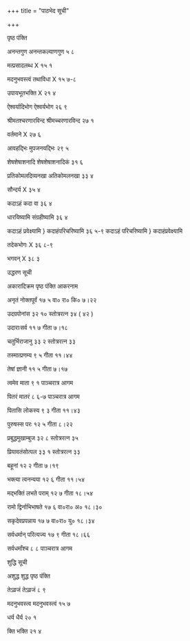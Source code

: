 +++
title = "पाठभेद सूची"

+++

पृष्ठ                    पंक्ति

अनन्तगुण                     अनन्तकल्याणगुण            ५                        ८

मत्प्रसादलब्ध                          X                        १५                       १

मदनुभवस्त्वं तथाविधा              X                         १५                     ७-८

उपायभूतभक्ति                       X                         २१                      ४

ऐश्वर्यादिभोग                     ऐश्वर्यभोग                    २६                      ९

श्रीमतश्चरणारविन्द          श्रीमच्चरणारविन्द             २७                       १

वर्तमाने                                 X                         २७                       ६

आवहद्भिः                     मुपजनयद्भिः                    २९                       ५

शेषशेषाशनादि            शेषशेषाशनादिकं               ३१                       ६

प्रतिकोमलदिव्यनखा      अतिकोमलनखा                ३३                       ४

सौन्दर्य                                X                            ३५                       ४

कदाऽहं                           कदा वा                       ३६                       ४

धारयिष्यामि                   संग्रहीष्यामि                    ३६                       ४

कदाऽहं   प्रवेक्ष्यामि     } कदाहंपरिचरिष्यामि            ३६                      ५-९ कदाऽहं परिचरिष्यामि  }  कदाहंप्रवेक्ष्यामि

तदेकभोगः                        X                               ३६                     ८-९

भगवन्                             X                               ३८                        ३

उद्धरण सूची

अकारादिक्रम                   पृष्ठ                     पंक्ति                आकरनाम

अनृतं नोक्तपूर्वं                  १७                       ५           वा० रा० कि० ७।२२

उदग्रपोनांस                       ३२                       १०           स्तोत्ररत्न ३४ ( ४२ )

उदाराःसर्व                   ११                     ७                          गीता ७।१८

चतुर्भिराजानु                ३३                     २                          स्तोत्ररत्न ३३

तस्मात्प्रणम्य                ९                       ५                         गीता ११।४४

तेषां ज्ञानी                    ११                      ५                         गीता ७।१७

त्वमेव माता                  ९                       १                         पाञ्चरात्र आगम

पितरं मातरं                  ८                       ६-७                    पाञ्चरात्र आगम

पितासि लोकस्य            ९                       ३                         गीता ११।४३

पुरुषस्स परः                १२                      ५                         गीता ८।२२

प्रबुद्धमुखाम्बुज             ३२                     ८                         स्तोत्ररत्न ३५

प्रियावतंसोत्पल             ३३                      १                         स्तोत्ररत्न ३३

बहूनां                          १२                      २                        गीता ७।१९

भक्त्या त्वनन्यया            १२                      ६                       गीता ११।५४

मद्भक्तिं लभते पराम्      १२                      ७                       गीता १८।५४

रामो द्विर्नाभिभाषते         १७                     ६                       वा०रा० अ० १८।३०

सकृदेवप्रपन्नाय              १७                     ७                       वा०रा० यु० १८।३४

सर्वधर्मान् परित्यज्य        १७                     ९                       गीता १८।६६

सर्वधर्मांश्च                      ८                     ८                        पाञ्चरात्र आगम

शुद्धि सूची

अशुद्ध                         शुद्ध                          पृष्ठ               पंक्ति

तेऽव्रजं                        तेऽव्रजं                        ८                    ९

मदनुभवस्त्व                 मदनुभवस्त्वं                 १५                  ७

धर्य                             धैर्य                             २०                  १

क्ति                             भक्ति                         २१                   ४